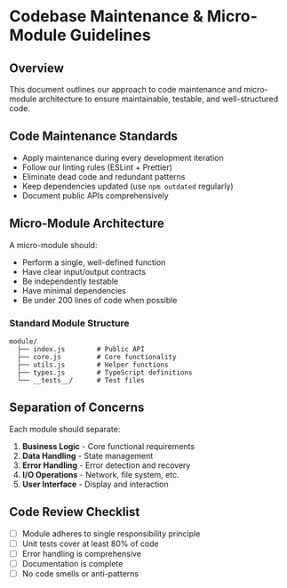 # Codebase Maintenance & Micro-Module Guidelines

## Overview
This document outlines our approach to code maintenance and micro-module architecture to ensure maintainable, testable, and well-structured code.

## Code Maintenance Standards
- Apply maintenance during every development iteration
- Follow our linting rules (ESLint + Prettier)
- Eliminate dead code and redundant patterns
- Keep dependencies updated (use `npm outdated` regularly)
- Document public APIs comprehensively

## Micro-Module Architecture
A micro-module should:
- Perform a single, well-defined function
- Have clear input/output contracts
- Be independently testable
- Have minimal dependencies
- Be under 200 lines of code when possible

### Standard Module Structure
```
module/
  ├── index.js        # Public API
  ├── core.js         # Core functionality
  ├── utils.js        # Helper functions
  ├── types.js        # TypeScript definitions
  └── __tests__/      # Test files
```

## Separation of Concerns
Each module should separate:
1. **Business Logic** - Core functional requirements
2. **Data Handling** - State management
3. **Error Handling** - Error detection and recovery
4. **I/O Operations** - Network, file system, etc.
5. **User Interface** - Display and interaction

## Code Review Checklist
- [ ] Module adheres to single responsibility principle
- [ ] Unit tests cover at least 80% of code
- [ ] Error handling is comprehensive
- [ ] Documentation is complete
- [ ] No code smells or anti-patterns